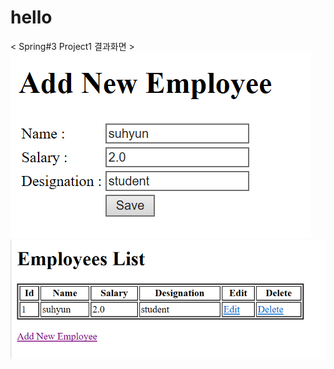 # hello

< Spring#3 Project1 결과화면 ><br>
<img src="https://github.com/21700119/hello/blob/master/HelloSpring/spring%233-1.png">
<img src="https://github.com/21700119/hello/blob/master/HelloSpring/spring%233-2.png">
